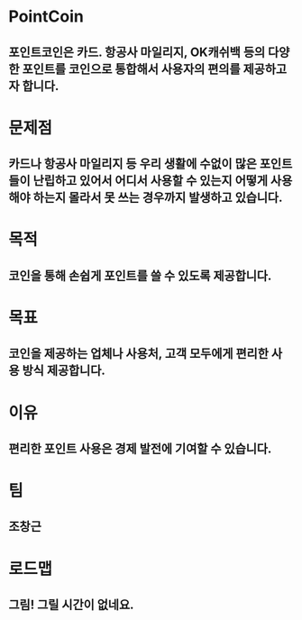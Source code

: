 # PointCoin
## 포인트코인은 카드. 항공사 마일리지, OK캐쉬백 등의 다양한 포인트를 코인으로 통합해서 사용자의 편의를 제공하고자 합니다.
# 문제점
## 카드나 항공사 마일리지 등 우리 생활에 수없이 많은 포인트들이 난립하고 있어서 어디서 사용할 수 있는지 어떻게 사용해야 하는지 몰라서 못 쓰는 경우까지 발생하고 있습니다.
# 목적
## 코인을 통해 손쉽게 포인트를 쓸 수 있도록 제공합니다.
# 목표
## 코인을 제공하는 업체나 사용처, 고객 모두에게 편리한 사용 방식 제공합니다.
# 이유
## 편리한 포인트 사용은 경제 발전에 기여할 수 있습니다.
# 팀
## 조창근
# 로드맵
## 그림! 그릴 시간이 없네요. 
